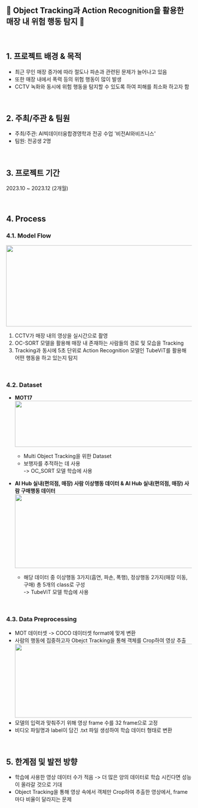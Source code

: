 ## 🚨 Object Tracking과 Action Recognition을 활용한 매장 내 위험 행동 탐지 🚨 

<br>

## 1. 프로젝트 배경 & 목적
- 최근 무인 매장 증가에 따라 절도나 파손과 관련된 문제가 늘어나고 있음
- 또한 매장 내에서 폭력 등의 위험 행동이 많이 발생
- CCTV 녹화와 동시에 위험 행동을 탐지할 수 있도록 하여 피해를 최소화 하고자 함
<br>

## 2. 주최/주관 & 팀원
- 주최/주관: AI빅데이터융합경영학과 전공 수업 '비전AI와비즈니스'
- 팀원: 전공생 2명
<br>

## 3. 프로젝트 기간
2023.10 ~ 2023.12 (2개월)

<br>

## 4. Process

### 4.1. Model Flow
<img src="https://github.com/SeoYeonnLee/Project/assets/105186555/ac67d5a6-b620-4b39-9870-407f79225f73.png" width="600" height="220"/>

1. CCTV가 매장 내의 영상을 실시간으로 촬영
2. OC-SORT 모델을 활용해 매장 내 존재하는 사람들의 경로 및 모습을 Tracking
3. Tracking과 동시에 5초 단위로 Action Recognition 모델인 TubeViT를 활용해 어떤 행동을 하고 있는지 탐지
<br>

### 4.2. Dataset
- **MOT17**<br>
  <img src="https://github.com/SeoYeonnLee/Project/assets/105186555/2f7cc05b-5931-4b2b-9443-9432b4ff5cc7.png" width="500" height="125"/>

  - Multi Object Tracking을 위한 Dataset
  - 보행자를 추적하는 데 사용<br>
-> OC_SORT 모델 학습에 사용

- **AI Hub 실내(편의점, 매장) 사람 이상행동 데이터 & AI Hub 실내(편의점, 매장) 사람 구매행동 데이터**
  <img src="https://github.com/SeoYeonnLee/Project/assets/105186555/37cfc731-4a11-4115-947f-6c6775f6d8d4.png" width="650" height="200"/>
  - 해당 데이터 중 이상행동 3가지(흡연, 파손, 폭행), 정상행동 2가지(매장 이동, 구매) 총 5개의 class로 구성<br>
-> TubeViT 모델 학습에 사용
<br>

### 4.3. Data Preprocessing
- MOT 데이터셋 -> COCO 데이터셋 format에 맞게 변환
- 사람의 행동에 집중하고자 Obejct Tracking을 통해 객체를 Crop하여 영상 추출
  <img src="https://github.com/SeoYeonnLee/Project/assets/105186555/384e476b-3020-4d91-befb-ade30aca85eb.png" width="700" height="200"/>
- 모델의 입력과 맞춰주기 위해 영상 frame 수를 32 frame으로 고정
- 비디오 파일명과 label이 담긴 .txt 파일 생성하여 학습 데이터 형태로 변환
<br>

## 5. 한계점 및 발전 방향
- 학습에 사용한 영상 데이터 수가 적음
	-> 더 많은 양의 데이터로 학습 시킨다면 성능이 올라갈 것으로 기대
- Object Tracking을 통해 영상 속에서 객체만 Crop하여 추출한 영상에서, frame마다 비율이 달라지는 문제


  
